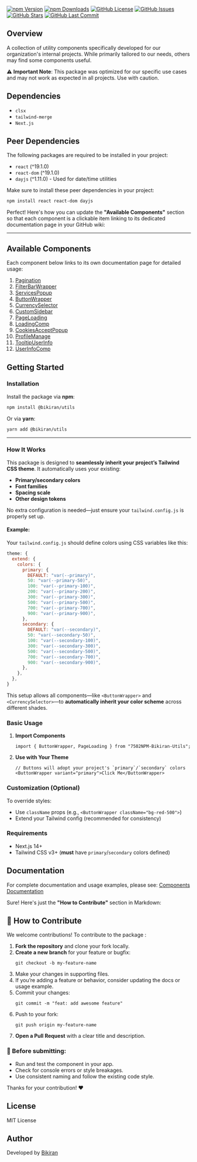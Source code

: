 [![npm Version](https://img.shields.io/npm/v/@bikiran/utils.svg?style=flat-square)](https://www.npmjs.com/package/@bikiran/utils)
[![npm Downloads](https://img.shields.io/npm/dt/@bikiran/utils.svg?style=flat-square)](https://www.npmjs.com/package/@bikiran/utils)
[![GitHub License](https://img.shields.io/github/license/bikirandev/bikiran-utils.svg?style=flat-square)](https://github.com/bikirandev/bikiran-utils/blob/main/LICENSE)
[![GitHub Issues](https://img.shields.io/github/issues/bikirandev/bikiran-utils.svg?style=flat-square)](https://github.com/bikirandev/bikiran-utils/issues)
[![GitHub Stars](https://img.shields.io/github/stars/bikirandev/bikiran-utils.svg?style=flat-square)](https://github.com/bikirandev/bikiran-utils/stargazers)
[![GitHub Last Commit](https://img.shields.io/github/last-commit/bikirandev/bikiran-utils.svg?style=flat-square)](https://github.com/bikirandev/bikiran-utils/commits/main)

## Overview

A collection of utility components specifically developed for our organization's internal projects. While primarily tailored to our needs, others may find some components useful.

⚠️ **Important Note**: This package was optimized for our specific use cases and may not work as expected in all projects. Use with caution.

## Dependencies

- `clsx`
- `tailwind-merge`
- `Next.js`

## Peer Dependencies

The following packages are required to be installed in your project:

- `react` (^19.1.0)
- `react-dom` (^19.1.0)
- `dayjs` (^1.11.0) - Used for date/time utilities

Make sure to install these peer dependencies in your project:

```bash
npm install react react-dom dayjs
```

Perfect! Here's how you can update the **"Available Components"** section so that each component is a clickable item linking to its dedicated documentation page in your GitHub wiki:

---

## Available Components

Each component below links to its own documentation page for detailed usage:

1. [Pagination](https://github.com/bikirandev/bikiran-utils/wiki/02.-Pagination)
2. [FilterBarWrapper](https://github.com/bikirandev/bikiran-utils/wiki/03.-FilterBarWrapper)
3. [ServicesPopup](https://github.com/bikirandev/bikiran-utils/wiki/05.-ServicePopup)
4. [ButtonWrapper](https://github.com/bikirandev/bikiran-utils/wiki/04.-ButtonWrapper)
5. [CurrencySelector](https://github.com/bikirandev/bikiran-utils/wiki/06.-CurrencySelector)
6. [CustomSidebar](https://github.com/bikirandev/bikiran-utils/wiki/07.-CustomSidebar)
7. [PageLoading](https://github.com/bikirandev/bikiran-utils/wiki/08.-PageLoading)
8. [LoadingComp](https://github.com/bikirandev/bikiran-utils/wiki/09.-LoadingComp)
9. [CookiesAcceptPopup](https://github.com/bikirandev/bikiran-utils/wiki/10.-CookiesAcceptPopup)
10. [ProfileManage](https://github.com/bikirandev/bikiran-utils/wiki/11.-ProfileManage)
11. [TooltipUserInfo](https://github.com/bikirandev/bikiran-utils/wiki/12.-TooltipUserInfo)
12. [UserInfoComp](https://github.com/bikirandev/bikiran-utils/wiki/13.-UserInfoComp)

## Getting Started

### Installation

Install the package via **npm**:

```bash
npm install @bikiran/utils
```

Or via **yarn**:

```bash
yarn add @bikiran/utils
```

---

### How It Works

This package is designed to **seamlessly inherit your project’s Tailwind CSS theme**. It automatically uses your existing:

- **Primary/secondary colors**
- **Font families**
- **Spacing scale**
- **Other design tokens**

No extra configuration is needed—just ensure your `tailwind.config.js` is properly set up.

#### Example:

Your `tailwind.config.js` should define colors using CSS variables like this:

```js
theme: {
  extend: {
    colors: {
      primary: {
        DEFAULT: "var(--primary)",
        50: "var(--primary-50)",
        100: "var(--primary-100)",
        200: "var(--primary-200)",
        300: "var(--primary-300)",
        500: "var(--primary-500)",
        700: "var(--primary-700)",
        900: "var(--primary-900)",
      },
      secondary: {
        DEFAULT: "var(--secondary)",
        50: "var(--secondary-50)",
        100: "var(--secondary-100)",
        300: "var(--secondary-300)",
        500: "var(--secondary-500)",
        700: "var(--secondary-700)",
        900: "var(--secondary-900)",
      },
    },
  },
}
```

This setup allows all components—like `<ButtonWrapper>` and `<CurrencySelector>`—to **automatically inherit your color scheme** across different shades.

### Basic Usage

1. **Import Components**

   ```tsx
   import { ButtonWrapper, PageLoading } from "7502NPM-Bikiran-Utils";
   ```

2. **Use with Your Theme**
   ```tsx
   // Buttons will adopt your project's `primary`/`secondary` colors
   <ButtonWrapper variant="primary">Click Me</ButtonWrapper>
   ```

### Customization (Optional)

To override styles:

- Use `className` props (e.g., `<ButtonWrapper className="bg-red-500">`)
- Extend your Tailwind config (recommended for consistency)

### Requirements

- Next.js 14+
- Tailwind CSS v3+ (**must** have `primary`/`secondary` colors defined)

## Documentation

For complete documentation and usage examples, please see:
[Components Documentation](https://github.com/bikirandev/bikiran-utils/wiki/Home)

Sure! Here's just the **"How to Contribute"** section in Markdown:

## 🤝 How to Contribute

We welcome contributions! To contribute to the package :

1. **Fork the repository** and clone your fork locally.
2. **Create a new branch** for your feature or bugfix:
   ```
   git checkout -b my-feature-name
   ```
3. Make your changes in supporting files.
4. If you’re adding a feature or behavior, consider updating the docs or usage example.
5. Commit your changes:
   ```
   git commit -m "feat: add awesome feature"
   ```
6. Push to your fork:
   ```
   git push origin my-feature-name
   ```
7. **Open a Pull Request** with a clear title and description.

### 🧪 Before submitting:

- Run and test the component in your app.
- Check for console errors or style breakages.
- Use consistent naming and follow the existing code style.

Thanks for your contribution! ❤️

## License

MIT License

## Author

Developed by [Bikiran](https://bikiran.com/)

